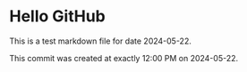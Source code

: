 # Hello GitHub
This is a test markdown file for date 2024-05-22.

This commit was created at exactly 12:00 PM on 2024-05-22.
